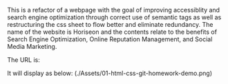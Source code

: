 This is a refactor of a webpage with the goal of improving accessiblity and search engine optimization through correct use of semantic tags as well as restructuring the css sheet to flow better and eliminate redundancy. The name of the website is Horiseon and the contents relate to the benefits of Search Engine Optimization, Online Reputation Management, and Social Media Marketing.

The URL is:

It will display as below:
(./Assets/01-html-css-git-homework-demo.png)
